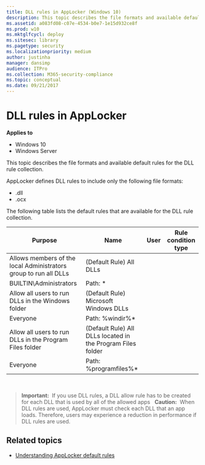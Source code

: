 ```yaml
---
title: DLL rules in AppLocker (Windows 10)
description: This topic describes the file formats and available default rules for the DLL rule collection.
ms.assetid: a083fd08-c07e-4534-b0e7-1e15d932ce8f
ms.prod: w10
ms.mktglfcycl: deploy
ms.sitesec: library
ms.pagetype: security
ms.localizationpriority: medium
author: justinha
manager: dansimp
audience: ITPro
ms.collection: M365-security-compliance
ms.topic: conceptual
ms.date: 09/21/2017
---
```


# DLL rules in AppLocker

**Applies to**
 -   Windows 10 
 -   Windows Server

This topic describes the file formats and available default rules for the DLL rule collection.

AppLocker defines DLL rules to include only the following file formats:

-   .dll
-   .ocx

The following table lists the default rules that are available for the DLL rule collection.

| Purpose | Name | User | Rule condition type |
| - | - | - | - |
| Allows members of the local Administrators group to run all DLLs | (Default Rule) All DLLs| 
| BUILTIN\Administrators | Path: *| 
| Allow all users to run DLLs in the Windows folder| (Default Rule) Microsoft Windows DLLs | 
| Everyone | Path: %windir%\*| 
| Allow all users to run DLLs in the Program Files folder | (Default Rule) All DLLs located in the Program Files folder| 
| Everyone | Path: %programfiles%\*| 
 
>**Important:**  If you use DLL rules, a DLL allow rule has to be created for each DLL that is used by all of the allowed apps
 
>**Caution:**  When DLL rules are used, AppLocker must check each DLL that an app loads. Therefore, users may experience a reduction in performance if DLL rules are used.
 
## Related topics

- [Understanding AppLocker default rules](understanding-applocker-default-rules.md)